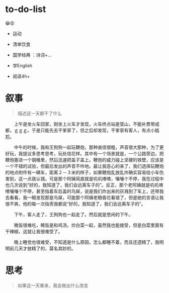 # to-do-list

😁😡

- 运动 

- 清单饮食 

- 国学经典 ：诗词+...

- 学English

- 阅读4h+ 



# 叙事

> 描述这一天都干了什么

　　上午是坐火车回家，刚坐上火车才发现，火车终点站是营山，不能补票带成都，ｇｇｇ。于是只能先去干爹家了，但之后却发现，干爹家有客人，有点小尴尬。

　　中午的时候，我和王狗狗一起玩鞭炮，那种直径很粗，声音很大那种，为了更好玩，我提议多思考思考，玩处信花样。其中有一个场景就是，一个公路旁边，把鞭炮塞进一个钢桶里，然后迅速把盖子盖上。鞭炮的威力碰上坚硬的铁壁，应该是一个不错的试验，但最后发出的声音不咋地。最让我恶心的来了，我们选择玩鞭炮的地点附件有一辆车，距离２－３米的样子，如果鞭炮乱放乱炸确实容易给小车伤害到，这一点我认错。可是那个阿姨简直就是叽叽喳喳，嚷嚷个不停，我在过程中也几次说到“好的，我知道了，我们会远离车子的”。反正，那个老阿姨就是叽叽喳喳嚷嚷个不停，甚至指着车后盖的鸟屎，说是我们炸出来的灰溅到了车上，还带我去看看，我一眼发现那是鸟屎，可能那个阿姨老眼昏花看错了，但是她的言语让我很不爽，他的每一次指责我都说“好的，我知道了，我们会远离车子的”。

　　下午，客人走了，王狗狗也一起走了。然后就是悠闲的下午。

　　晚饭很难吃，稀饭是和鸡汤，炒白菜一起，虽然我也能接受，但是白菜里面有干辣椒，这就让我很难受了。

　　晚上睡觉也很难受，不知道是什么原因，怎么都睡不着，而且还遗精了，我明明前几天才放精了的，莫名其妙的。



# 思考

> 如果这一天重来，我会做出什么改变



